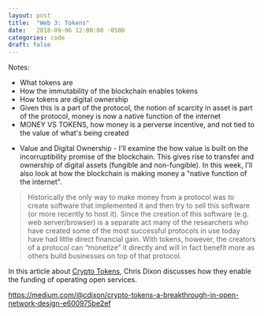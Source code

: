 ```yaml
---
layout: post
title:  "Web 3: Tokens"
date:   2018-09-06 12:00:00 -0500
categories: code
draft: false
---
```


Notes:

- What tokens are
- How the immutability of the blockchain enables tokens
- How tokens are digital ownership
- Given this is a part of the protocol, the notion of scarcity in asset is part of the protocol, money is now a native function of the internet
- MONEY VS TOKENS, how money is a perverse incentive, and not tied to the value of what's being created

* Value and Digital Ownership - I'll examine the how value is built on the incorruptibility promise of the blockchain. This gives rise to transfer and ownership of digital assets (fungible and non-fungible). In this week, I'll also look at how the blockchain is making money a "native function of the internet".


> Historically the only way to make money from a protocol was to create software that implemented it and then try to sell this software (or more recently to host it). Since the creation of this software (e.g. web server/browser) is a separate act many of the researchers who have created some of the most successful protocols in use today have had little direct financial gain. With tokens, however, the creators of a protocol can “monetize” it directly and will in fact benefit more as others build businesses on top of that protocol.


In this article about [Crypto Tokens](https://medium.com/@cdixon/crypto-tokens-a-breakthrough-in-open-network-design-e600975be2ef), Chris Dixon discusses how they enable the funding of operating open services. 

https://medium.com/@cdixon/crypto-tokens-a-breakthrough-in-open-network-design-e600975be2ef

